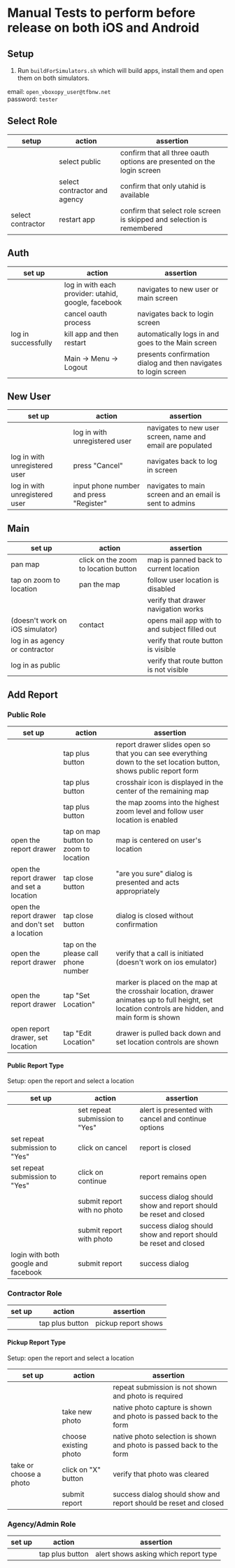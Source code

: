 # Manual Tests to perform before release on both iOS and Android

## Setup

1. Run `buildForSimulators.sh` which will build apps, install them and open them on both simulators.

email: `open_vboxopy_user@tfbnw.net`  
password: `tester`

## Select Role

| setup             | action                       | assertion                 |
|-------------------|------------------------------|---------------------------|
|                   | select public                | confirm that all three oauth options are presented on the login screen |
|                   | select contractor and agency | confirm that only utahid is available |
| select contractor | restart app                  | confirm that select role screen is skipped and selection is remembered |

## Auth

| set up              | action                                              | assertion |
|---------------------|-----------------------------------------------------|-----|
|                     | log in with each provider: utahid, google, facebook | navigates to new user or main screen |
|                     | cancel oauth process                                | navigates back to login screen |
| log in successfully | kill app and then restart                           | automatically logs in and goes to the Main screen |
|                     | Main -> Menu -> Logout                              | presents confirmation dialog and then navigates to login screen |

## New User

| set up                        | action                                  | assertion |
|-------------------------------|-----------------------------------------|-----|
|                               | log in with unregistered user           | navigates to new user screen, name and email are populated |
| log in with unregistered user | press "Cancel"                          | navigates back to log in screen |
| log in with unregistered user | input phone number and press "Register" | navigates to main screen and an email is sent to admins |

## Main

| set up                          | action                               | assertion |
|---------------------------------|--------------------------------------|-----|
| pan map                         | click on the zoom to location button | map is panned back to current location |
| tap on zoom to location         | pan the map                          | follow user location is disabled |
|                                 |                                      | verify that drawer navigation works |
| (doesn't work on iOS simulator) | contact                              | opens mail app with to and subject filled out |
| log in as agency or contractor  |                                      | verify that route button is visible |
| log in as public                |                                      | verify that route button is not visible |

## Add Report

### Public Role

| set up                                          | action                                | assertion |
|-------------------------------------------------|---------------------------------------|-----|
|                                                 | tap plus button                       | report drawer slides open so that you can see everything down to the set location button, shows public report form |
|                                                 | tap plus button                       | crosshair icon is displayed in the center of the remaining map |
|                                                 | tap plus button                       | the map zooms into the highest zoom level and follow user location is enabled |
| open the report drawer                          | tap on map button to zoom to location | map is centered on user's location |
| open the report drawer and set a location       | tap close button                      | "are you sure" dialog is presented and acts appropriately |
| open the report drawer and don't set a location | tap close button                      | dialog is closed without confirmation |
| open the report drawer                          | tap on the please call phone number   | verify that a call is initiated (doesn't work on ios emulator) |
| open the report drawer                          | tap "Set Location"                    | marker is placed on the map at the crosshair location, drawer animates up to full height, set location controls are hidden, and main form is shown |
| open report drawer, set location                | tap "Edit Location"                   | drawer is pulled back down and set location controls are shown |

#### Public Report Type

Setup: open the report and select a location

| set up                              | action                         | assertion |
|-------------------------------------|--------------------------------|-------|
|                                     | set repeat submission to "Yes" | alert is presented with cancel and continue options |
| set repeat submission to "Yes"      | click on cancel                | report is closed |
| set repeat submission to "Yes"      | click on continue              | report remains open |
|                                     | submit report with no photo    | success dialog should show and report should be reset and closed |
|                                     | submit report with photo       | success dialog should show and report should be reset and closed |
| login with both google and facebook | submit report                  | success dialog |

### Contractor Role

| set up | action          | assertion           |
|--------|-----------------|---------------------|
|        | tap plus button | pickup report shows |

#### Pickup Report Type

Setup: open the report and select a location

| set up                 | action                | assertion                   |
|------------------------|-----------------------|-----------------------------|
|                        |                       | repeat submission is not shown and photo is required |
|                        | take new photo        | native photo capture is shown and photo is passed back to the form |
|                        | choose existing photo | native photo selection is shown and photo is passed back to the form |
| take or choose a photo | click on "X" button   | verify that photo was cleared |
|                        | submit report         | success dialog should show and report should be reset and closed |

### Agency/Admin Role

| set up | action          | assertion                            |
|--------|-----------------|--------------------------------------|
|        | tap plus button | alert shows asking which report type |
